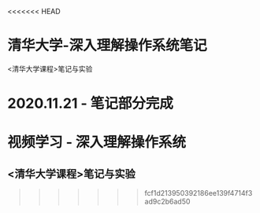 <<<<<<< HEAD
# 清华大学-深入理解操作系统笔记
&lt;清华大学课程>笔记与实验

2020.11.21 - 笔记部分完成
=======
# 视频学习 - 深入理解操作系统
## <清华大学课程>笔记与实验
>>>>>>> fcf1d213950392186ee139f4714f3ad9c2b6ad50
